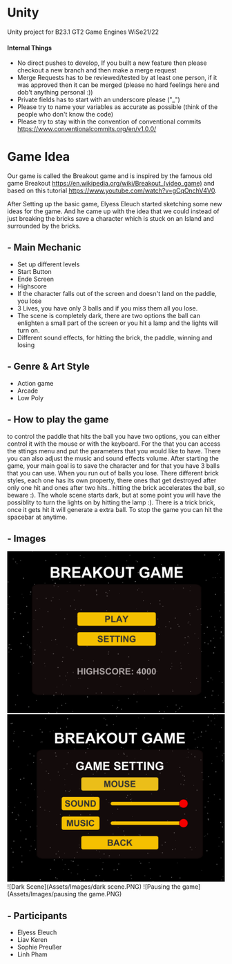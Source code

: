 ﻿# Unity
Unity project for B23.1 GT2 Game Engines WiSe21/22
#### Internal Things
- No direct pushes to develop, If you built a new feature then please checkout a new branch and then make a merge request
- Merge Requests has to be reviewed/tested by at least one person, if it was approved then it can be merged (please no hard feelings here and dob't anything personal :))
- Private fields has to start with an underscore please ("_")
- Please try to name your variables as accurate as possible (think of the people who don't know the code)
- Please try to stay within the convention of conventional commits https://www.conventionalcommits.org/en/v1.0.0/

# Game Idea
Our game is called the Breakout game and is inspired by the famous old game Breakout https://en.wikipedia.org/wiki/Breakout_(video_game) and based on this tutorial https://www.youtube.com/watch?v=gCqOnchV4V0. 

After Setting up the basic game, Elyess Eleuch started sketching some new ideas for the game. And he came up with the idea that we could instead of just breaking the bricks save a character which is stuck on an Island and surrounded by the bricks.  

## - Main Mechanic
* Set up different levels 
* Start Button
* Ende Screen
* Highscore
* If the character falls out of the screen and doesn't land on the paddle, you lose
* 3 Lives, you have only 3 balls and if you miss them all you lose.
* The scene is completely dark, there are two options the ball can enlighten a small part of the screen or you hit a lamp and the lights will turn on. 
* Different sound effects, for hitting the brick, the paddle, winning and losing

## - Genre & Art Style
* Action game
* Arcade
* Low Poly

## - How to play the game
to control the paddle that hits the ball you have two options, you can either control it with the mouse or with the keyboard. For the that you can access the sttings menu and put the parameters that you would like to have. There you can also adjust the music and sound effects volume. 
After starting the game, your main goal is to save the character and for that you have 3 balls that you can use. When you run out of balls you lose.
There different brick styles, each one has its own property, there ones that get destroyed after only one hit and ones after two hits.. hitting the brick accelerates the ball, so beware :). 
The whole scene starts dark, but at some point you will have the possiblity to turn the lights on by hitting the lamp :). 
There is a trick brick, once it gets hit it will generate a extra ball. 
To stop the game you can hit the spacebar at anytime. 

## - Images 
![Menu](Assets/Images/Menu.PNG)
![Settings](Assets/Images/Settings.PNG)
![Dark Scene](Assets/Images/dark scene.PNG)
![Pausing the game](Assets/Images/pausing the game.PNG)

## - Participants
 - Elyess Eleuch
 - Liav Keren
 - Sophie Preußer
 - Linh Pham
